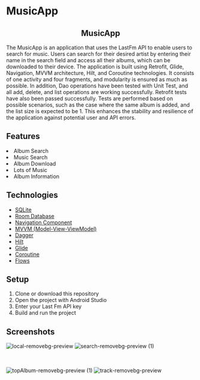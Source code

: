 # MusicApp
<div align="center"><h2>MusicApp</h2> </div>


 <p>The MusicApp is an application that uses the LastFm API to enable users to search for music. Users can search for their desired artist by entering their name in the search field and access all their albums, which can be downloaded to their device. The application is built using Retrofit, Glide, Navigation, MVVM architecture, Hilt, and Coroutine technologies. It consists of one activity and four fragments, and modularity is ensured as much as possible. In addition, Dao operations have been tested with Unit Test, and all add, delete, and list operations are working successfully. Retrofit tests have also been passed successfully. Tests are performed based on possible scenarios, such as the case where the same album is added, and the list size is expected to be 1. This enhances the stability and resilience of the application against potential user and API errors.</p>

## Features
  <List>
        <li>Album Search</li>
        <li>Music Search</li>
        <li>Album Download</li>
        <li>Lots of Music</li>
        <li>Album Information</li>
        <liClean Interface</li>
      </List>

## Technologies

- [SQLite](https://www.sqlite.org/)
- [Room Database](https://developer.android.com/topic/libraries/architecture/room)
- [Navigation Component](https://developer.android.com/guide/navigation)
- [MVVM (Model-View-ViewModel)](https://developer.android.com/jetpack/docs/guide#recommended-app-arch)
- [Dagger](https://dagger.dev)
- [Hilt](https://developer.android.com/training/dependency-injection/hilt-android)
- [Glide](https://github.com/bumptech/glide)
- [Coroutine](https://developer.android.com/kotlin/coroutines)
- [Flows](https://developer.android.com/kotlin/flow)

## Setup
1. Clone or download this repository
2. Open the project with Android Studio
3. Enter your Last Fm API key
4. Build and run the project


## Screenshots

![local-removebg-preview](https://user-images.githubusercontent.com/100201401/226329715-ee9c0507-a839-4af8-b4c7-637f62bb6cca.png)
![search-removebg-preview (1)](https://user-images.githubusercontent.com/100201401/226329735-d2ddcaa6-e4e4-4730-adda-e36c8bcc2ef8.png)

  </br>  </br>
![topAlbum-removebg-preview (1)](https://user-images.githubusercontent.com/100201401/226329970-04167b4b-bbab-4fcf-8a41-08924281818b.png)
![track-removebg-preview](https://user-images.githubusercontent.com/100201401/226329998-54841f87-8e43-4e0a-bf74-a6860ca8b93a.png)

